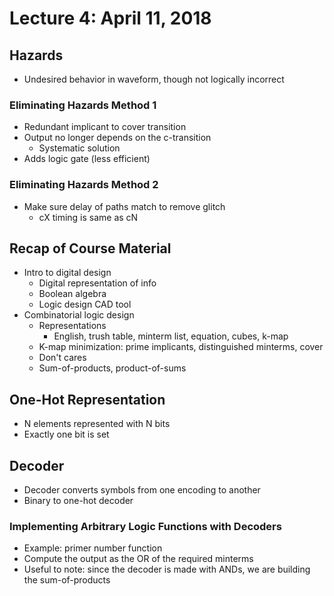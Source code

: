 # Lecture 4: April 11, 2018
## Hazards
* Undesired behavior in waveform, though not logically incorrect
### Eliminating Hazards Method 1
* Redundant implicant to cover transition
* Output no longer depends on the c-transition
  * Systematic solution
* Adds logic gate (less efficient)
### Eliminating Hazards Method 2
* Make sure delay of paths match to remove glitch
  * cX timing is same as cN
## Recap of Course Material
* Intro to digital design
  * Digital representation of info
  * Boolean algebra
  * Logic design CAD tool
* Combinatorial logic design
  * Representations
    * English, trush table, minterm list, equation, cubes, k-map
  * K-map minimization: prime implicants, distinguished minterms, cover
  * Don't cares
  * Sum-of-products, product-of-sums
## One-Hot Representation
* N elements represented with N bits
* Exactly one bit is set
## Decoder
* Decoder converts symbols from one encoding to another
* Binary to one-hot decoder 
### Implementing Arbitrary Logic Functions with Decoders
* Example: primer number function
* Compute the output as the OR of the required minterms
* Useful to note: since the decoder is made with ANDs, we are building the sum-of-products
